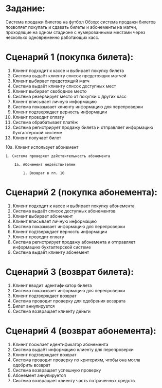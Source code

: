 # Задание:  
Система продажи билетов на футбол Обзор: система продажи билетов позволяет покупать и сдавать билеты и абонементы на матчи, проходящие на одном стадионе с нумерованными местами через несколько одновременно работающих касс.

# Сценарий 1 (покупка билета):  
1. Клиент подходит к кассе и выбирает покупку билета
1. Система выдаёт клиенту список предстоящих матчей
1. Клиент выбирает предстоящий матч
1. Система выдаёт клиенту список доступных мест
1. Клиент выбирает свободное место
1. Система резервирует место от покупки с других касс
1. Клиент вписывает личную информацию
1. Система показывает клиенту информацию для перепроверки
1. Клиент подтверждает верность информации
1. Клиент проводит оплату
1. Система обрабатывает платёж
1. Система регистрирует продажу билета и отправляет информацию бухгалтерской системе
1. Клиент получает билет

10а. Клиент использует абонемент 

    1. Система проверяет действительность абонемента

        1а. Абонемент недействителен

            1. Возврат в пп. 10


# Сценарий 2 (покупка абонемента):
1. Клиент подходит к кассе и выбирает покупку абонемента
1. Система выдаёт список доступных абонементов
1. Клиент выбирает абонемент
1. Клиент вписывает личную информацию
1. Система показывает информацию для перепроверки
1. Клиент подтверждает верность информации
1. Клиент проводит оплату
1. Система регистрирует продажу абонемента и отправляет информацию бухгалтерской системе
1. Система выдаёт клиенту абонемент

# Сценарий 3 (возврат билета):
1. Клиент вводит идентификатор билета
1. Система показывает информацию для перепроверки
1. Клиент подтверждает возврат
1. Система проводит проверку для одобрения возврата
1. Билет аннулируется
1. Система возвращает клиенту деньги

# Сценарий 4 (возврат абонемента):
1. Клиент посылает идентификатор абонемента
1. Система выдаёт информацию клиенту для перепроверки
1. Клиент подтверждает возврат
1. Система проводит проверку по критериям, чтобы она могла одобрить возврат
1. Система возвращает успешную проверку
1. Абонемент аннулируется
1. Система возвращает клиенту часть потраченных средств


